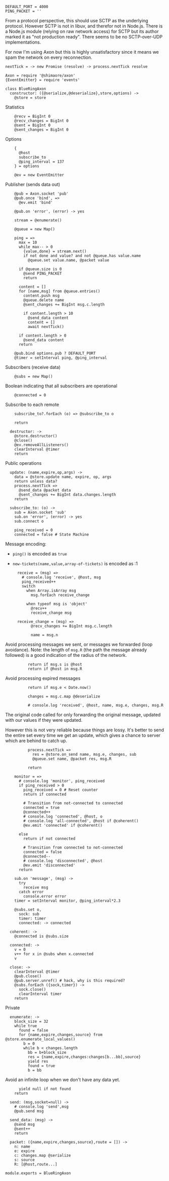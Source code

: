     DEFAULT_PORT = 4000
    PING_PACKET = ''

From a protocol perspective, this should use SCTP as the underlying protocol.
However SCTP is not in libuv, and therefor not in Node.js.
There is a Node.js module (relying on raw network access) for SCTP but its author marked it as "not production ready".
There seems to be no SCTP-over-UDP implementations.

For now I'm using Axon but this is highly unsatisfactory since it means we spam the network on every reconnection.

    nextTick = -> new Promise (resolve) -> process.nextTick resolve

    Axon = require '@shimaore/axon'
    {EventEmitter} = require 'events'

    class BlueRingAxon
      constructor: ({@serialize,@deserialize},store,options) ->
        @store = store

Statistics

        @recv = BigInt 0
        @recv_changes = BigInt 0
        @sent = BigInt 0
        @sent_changes = BigInt 0

Options

        {
          @host
          subscribe_to
          @ping_interval = 137
        } = options

        @ev = new EventEmitter

Publisher (sends data out)

        @pub = Axon.socket 'pub'
        @pub.once 'bind', =>
          @ev.emit 'bind'

        @pub.on 'error', (error) -> yes

        stream = @enumerate()

        @queue = new Map()

        ping = =>
          max = 10
          while max-- > 0
            {value,done} = stream.next()
            if not done and value? and not @queue.has value.name
              @queue.set value.name, @packet value

          if @queue.size is 0
            @send PING_PACKET
            return

          content = []
          for [name,msg] from @queue.entries()
            content.push msg
            @queue.delete name
            @sent_changes += BigInt msg.c.length

            if content.length > 10
              @send_data content
              content = []
              await nextTick()

          if content.length > 0
            @send_data content
          return

        @pub.bind options.pub ? DEFAULT_PORT
        @timer = setInterval ping, @ping_interval

Subscribers (receive data)

        @subs = new Map()

Boolean indicating that all subscribers are operational

        @connected = 0

Subscribe to each remote

        subscribe_to?.forEach (o) => @subscribe_to o

        return

      destructor: ->
        @store.destructor()
        @close()
        @ev.removeAllListeners()
        clearInterval @timer
        return

Public operations

      update: (name,expire,op,args) ->
        data = @store.update name, expire, op, args
        return unless data?
        process.nextTick =>
          @send_data @packet data
          @sent_changes += BigInt data.changes.length
        return

      subscribe_to: (o) ->
        sub = Axon.socket 'sub'
        sub.on 'error', (error) -> yes
        sub.connect o

        ping_received = 0
        connected = false # State Machine

Message encoding:
- `ping()` is encoded as `true`
- `new-tickets(name,value,array-of-tickets)` is encoded as :1

        receive = (msg) =>
          # console.log 'receive', @host, msg
          ping_received++
          switch
            when Array.isArray msg
              msg.forEach receive_change

            when typeof msg is 'object'
              @recv++
              receive_change msg

        receive_change = (msg) =>
              @recv_changes += BigInt msg.c.length

              name = msg.n

Avoid processing messages we sent, or messages we forwarded (loop avoidance).
Note: the length of `msg.R` (the path the message already followed) is a good indication of the radius of the network.

              return if msg.s is @host
              return if @host in msg.R

Avoid processing expired messages

              return if msg.e < Date.now()

              changes = msg.c.map @deserialize

              # console.log 'received', @host, name, msg.e, changes, msg.R

The original code called for only forwarding the original message, updated with our values if they were updated.

However this is not very reliable because things are lossy. It's better to send the entire set every time we get an update, which gives a chance to server which are behind to catch up.

              process.nextTick =>
                res = @store.on_send name, msg.e, changes, sub
                @queue.set name, @packet res, msg.R

              return

        monitor = =>
          # console.log 'monitor', ping_received
          if ping_received > 0
            ping_received = 0 # Reset counter
            return if connected

            # Transition from not-connected to connected
            connected = true
            @connected++
            # console.log 'connected', @host, o
            # console.log 'all-connected', @host if @coherent()
            @ev.emit 'connected' if @coherent()

          else
            return if not connected

            # Transition from connected to not-connected
            connected = false
            @connected--
            # console.log 'disconnected', @host
            @ev.emit 'disconnected'
          return

        sub.on 'message', (msg) ->
          try
            receive msg
          catch error
            console.error error
        timer = setInterval monitor, @ping_interval*2.3

        @subs.set o,
          sock: sub
          timer: timer
          connected: -> connected

      coherent: ->
        @connected is @subs.size

      connected: ->
        v = 0
        v++ for x in @subs when x.connected
        v

      close: ->
        clearInterval @timer
        @pub.close()
        @pub.server.unref() # hack, why is this required?
        @subs.forEach ({sock,timer}) ->
          sock.close()
          clearInterval timer
        return

Private

      enumerate: ->
        block_size = 32
        while true
          found = false
          for {name,expire,changes,source} from @store.enumerate_local_values()
            b = 0
            while b < changes.length
              bb = b+block_size
              res = {name,expire,changes:changes[b...bb],source}
              yield res
              found = true
              b = bb

Avoid an infinite loop when we don't have any data yet.

          yield null if not found
        return

      send: (msg,socket=null) ->
        # console.log 'send',msg
        @pub.send msg

      send_data: (msg) ->
        @send msg
        @sent++
        return

      packet: ({name,expire,changes,source},route = []) ->
        n: name
        e: expire
        c: changes.map @serialize
        s: source
        R: [@host,route...]

    module.exports = BlueRingAxon
